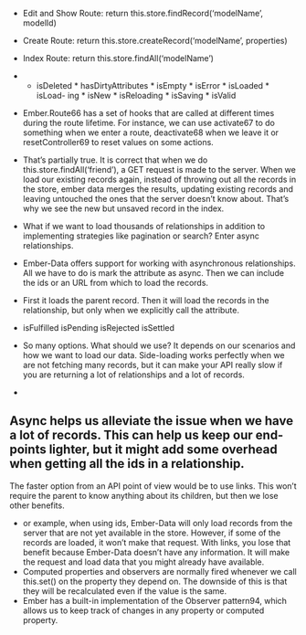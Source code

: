 - Edit and Show Route: return this.store.findRecord(‘modelName’, modelId) 
- Create Route: return this.store.createRecord(‘modelName’, properties)
- Index Route: return this.store.findAll(‘modelName’)

- * isDeleted * hasDirtyAttributes * isEmpty * isError * isLoaded * isLoad- ing * isNew * isReloading * isSaving * isValid

- Ember.Route66 has a set of hooks that are called at different times during the route lifetime. For instance, we can use activate67 to do something when we enter a route, deactivate68 when we leave it or resetController69 to reset values on some actions.
- That’s partially true. It is correct that when we do this.store.findAll(‘friend’), a GET request is made to the server. When we load our existing records again, instead of throwing out all the records in the store, ember data merges the results, updating existing records and leaving untouched the ones that the server doesn’t know about. That’s why we see the new but unsaved record in the index.

- What if we want to load thousands of relationships in addition to implementing strategies like pagination or search? Enter async relationships.
- Ember-Data offers support for working with asynchronous relationships. All we have to do is mark the attribute as async. Then we can include the ids or an URL from which to load the records.
- First it loads the parent record. Then it will load the records in the relationship, but only when we explicitly call the attribute. 
- isFulfilled isPending isRejected isSettled
- So many options. What should we use? It depends on our scenarios and how we want to load our data. Side-loading works perfectly when we are not fetching many records, but it can make your API really slow if you are returning a lot of relationships and a lot of records.
- 
Async helps us alleviate the issue when we have a lot of records. This can help us keep our end-points lighter, but it might add some overhead when getting all the ids in a relationship.
- 
The faster option from an API point of view would be to use links. This won’t require the parent to know anything about its children, but then we lose other benefits.
- or example, when using ids, Ember-Data will only load records from the server that are not yet available in the store. However, if some of the records are loaded, it won’t make that request. With links, you lose that benefit because Ember-Data doesn’t have any information. It will make the request and load data that you might already have available.
- Computed properties and observers are normally fired whenever we call this.set() on the property they depend on. The downside of this is that they will be recalculated even if the value is the same.
- Ember has a built-in implementation of the Observer pattern94, which allows us to keep track of changes in any property or computed property.